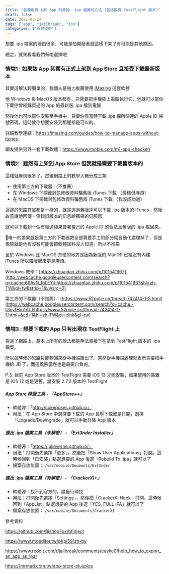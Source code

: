 ```yaml
---
title: "各種取得 iOS App 的原始 .ipa 檔案的方法 (包括取得 TestFlight 版本)"
draft: false
date: 2021-03-27
tags: ["app", "jailbreak", "ios"]
categories: ["程式技術"]
---
```



想要 .ipa 檔案的理由很多，可能是怕開發者就這樣下架了有可能是其他原因。

總之，就來看看我們有啥選擇吧

<!--more-->


### 情境1 : 如果該 App 其實有正式上架到 App Store 且接受下載最新版本


其實這解法超簡單的，我個人是強力推薦使用 [iMazing](https://imazing.com/ios-app-management) 這套軟體

他 Windows 與 MacOS 版本都有，只需要把手機插上電腦執行它，他就可以幫你下載你曾經購買過的 App 的最新版 .ipa 檔到電腦

然後他也可以幫你安裝至手機中，只要你有當時下載 .ipa 檔所關連的 Apple ID 帳號密碼，這時候你想要安裝到那邊都是可以的。


詳細教學連結：https://imazing.com/guides/how-to-manage-apps-without-itunes


網友提供另外一套下載軟體：https://www.imobie.com/m1-app-checker/

### 情境2 : 雖然有上架到 App Store 但我就是需要下載舊版本的


這種就麻煩很多了，然後網路上的教學大概分成三類

* 使用第三方的下載器 （不推薦）
* 在 Windows 下攔截封包修改資料騙舊版 iTunes 下載 （最穩但麻煩）
* 在 MacOS 下攔截封包修改資料騙舊版 iTunes 下載 （我沒成功過）


這邊的思路其實都是一樣的，就是透過舊版還可以下載 .ipa 版本的 iTunes，然後故意讓他回傳一個錯誤版本的訊息給蘋果的伺服器

就可以下載到一個有經過蘋果簽署自己的 Apple ID 的合法且舊版的 .ipa 檔回來。

唯一的差異就是第三方的下載器把全部需要手工的部分給自動化處理掉了，但是風險就是他有沒有可能會把軟體加料沒人知道，所以不推薦

至於 Windows 比 MacOS 方便的地方是因為新版的 MacOS 已經沒有內建 iTunes 所以降版起來更是麻煩。


Windows 教學：[https://zhuanlan.zhihu.com/p/101541667](http://webcache.googleusercontent.com/search?q=cache:66AvN_1oLEYJ:https://zhuanlan.zhihu.com/p/101541667&hl=zh-TW&gl=tw&strip=1&vwsrc=0)

第三方的下載器（不推薦）：[https://www.52pojie.cn/thread-742414-1-5.html](https://webcache.googleusercontent.com/search?q=cache:-UIovfHv7oUJ:https://www.52pojie.cn/thread-742414-1-1.html+&cd=1&hl=zh-TW&ct=clnk&gl=tw)


### 情境3 : 想要下載的 App 只有出現在 TestFlight 上


查過了網路上，基本上所有的說法都是無法直接下在拿到 TestFlight 版本的 .ipa 檔案。

所以這時候的思路只能轉回來從手機端匯出了。當然從手機端處理就表示需要把手機給 JB 了，而這風險當然也是需要自負的。


P.S. 目前 App Store 版本的 TestFlight 需要 iOS 13 才能安裝，如果使用的裝置是 iOS 12 或是更舊，請安裝 2.7.0 版本的 TestFlight

##### App Store 降版工具 - 「AppStore++」

* 軟體源：「http://cokepokes.github.io」
* 用法：在 App Store 中選擇要下載的 App 長壓下載或是打開，選擇「Upgrade/Downgrade」就可以手動升降 App 版本


##### 匯出 .ipa 檔案工具（未解密） - 「Ext3nder Installer」

* 軟體源：「https://julioverne.github.io/」
* 用法：打開後先選擇「更多」，然後把「Show User Applications」打開。這時候回到「已安裝」點選想要的 App 後選「Rebuild To .ipa」就可以了
* 檔案存放位置： `/var/mobile/Douments/Ext3nder`


##### 匯出 .ipa 檔案工具（有解密） - 「CrackerXI+」

* 軟體源：找不到官方的，請自行尋找
* 用法：打開後先選擇「Settings」，然後把「CrackerXI Hook」打開。這時候回到「AppList」點選想要的 App 後選「YES, FULL IPA」就可以了
* 檔案存放位置： `/var/mobile/Documents/CrackerXI`


參考資料

https://github.com/BishopFox/bfinject

https://www.mdeditor.tw/pl/pi59/zh-tw

https://www.reddit.com/r/jailbreak/comments/eayke0/help_how_to_export_an_app_as_ipa/

https://mrmad.com.tw/app-store-plusplus


